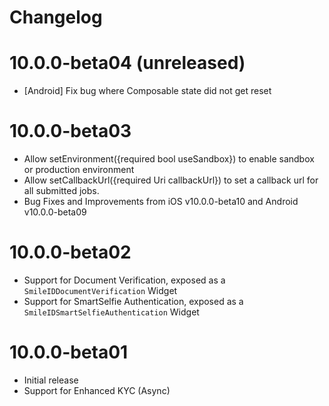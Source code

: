 # Changelog

# 10.0.0-beta04 (unreleased)
- [Android] Fix bug where Composable state did not get reset 

# 10.0.0-beta03
- Allow setEnvironment({required bool useSandbox}) to enable sandbox or production environment
- Allow setCallbackUrl({required Uri callbackUrl}) to set a callback url for all submitted jobs.
- Bug Fixes and Improvements from iOS v10.0.0-beta10 and Android v10.0.0-beta09

# 10.0.0-beta02
- Support for Document Verification, exposed as a `SmileIDDocumentVerification` Widget
- Support for SmartSelfie Authentication, exposed as a `SmileIDSmartSelfieAuthentication` Widget

# 10.0.0-beta01
- Initial release
- Support for Enhanced KYC (Async)
